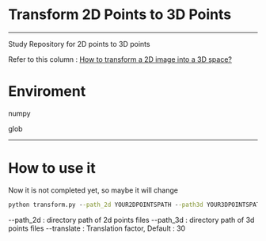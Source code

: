 # Transform 2D Points to 3D Points
---

  Study Repository for 2D points to 3D points
  
  Refer to this column : [How to transform a 2D image into a 3D space?](https://towardsdatascience.com/how-to-transform-a-2d-image-into-a-3d-space-5fc2306e3d36)


# Enviroment

  numpy
  
  glob

---

# How to use it

  Now it is not completed yet, so maybe it will change

  ```cmd
  python transform.py --path_2d YOUR2DPOINTSPATH --path3d YOUR3DPOINTSPATH --translate TRANSLATEFACTORYOUWANT
  ```

  --path_2d   : directory path of 2d points files
  --path_3d   : directory path of 3d points files
  --translate : Translation factor, Default : 30